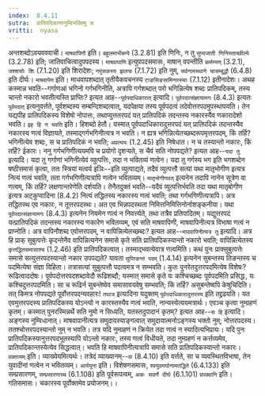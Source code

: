 ```yaml
---
index:  8.4.11
sutra:  प्रातिपदिकान्तनुम्विभक्तिषु च
vritti:  nyasa
---
```


अन्तशब्दोऽवयवववाची। `माषवापिणौ` इति। `बहुलमाभीक्ष्ण्ये` (3.2.81) इति णिनिः, न तु `सुप्यजाती णिनिस्ताच्छील्ये` (3.2.78) इति; जातिवाचित्वादुपपदस्य। `माषवापाणि` इत्युपपदसमासः, माषान् वपन्तीति `कर्मण्यण्` (3.2.1), `जश्शसोः शिः` (7.1.20) इति शिरादेशः; `नपुंसकस्य झलचः` (7.1.72) इति नुम्, `सर्वनामस्थाने चासम्बुद्धौ` (6.4.8) इति दीर्घः। `माषवापेण` इति। माधवापशब्दात् तृतीयैकवचनस्य `टाङसिङसामिनात्स्याः` (7.1.12) इतीनादेशः।
अथह कस्मान्न भवति--गर्गाणआं भगिनो गर्गभगिनीति, अत्रापि गर्गशब्दात् परो भगिन्नित्येष शब्दः प्रातिपदिकम्, तस्य चान्तो नकारो भवतीत्यस्ति प्राप्तिः? इत्यत आह--`पूर्वपदाधिकारात्` इत्यादि। `पूर्वपदात्संज्ञायामगः` (8.4.3) इत्यतः `पूर्वपदात्` इत्यनुवर्त्तते, पूर्वशब्दस्य सम्बन्दिशब्दत्वात्, यदपेक्षया तस्य पूर्वपदत्वं तदेवोत्तरपदमुपस्थापयति। तेन यद्यपीह प्रातिपदिकस्य विशेषो नोपात्तः, तथाप्युत्ततरपदं यत् प्रातिपदिकं तदन्तस्य नकारस्यैव णकारादेशो भवति। `इह हि न भवति` इति। हिशब्दो हेतौ। यस्मात् पूर्वपदाधिकारादुत्तरपदं यत् प्रातिपदिकं तदन्तस्यैव नकारस्य णत्वं विज्ञायते, तस्माद्गर्गभगिनीत्यत्र न भवति। न ह्यत्र भगिन्नित्येतच्छब्दरूपमृत्तरपदम्, किं तर्हि? भगिनीत्येव शब्दः, स च प्रातिपदिकं न भवति; `अप्रत्ययः` (1.2.45) इति निषेधात। न च तस्यान्तो नकारः, किं तर्हि? ईकारः।
ननु गर्गभगिणीत्ययमपि च प्रयोगो दृशऱ्यते, स चैवं सति नोपपद्यते? इत्यत आह--`यदा तु` इत्यादि। यदा तु गर्गाणां भगिनीत्येवं व्युत्पत्तिः, तदा न भवितव्यं णत्वेन। यदा तु गर्गस्य भग इति भगशब्देन षष्ठीसमासं कृत्वा, ततः स्त्रियां मत्वर्य इञिः--इति व्युत्पाद्यते, तदैवं व्युत्पत्तौ सत्यां यथा मातृभोगीण इत्यत्र नित्यं णत्वं भवति, तता गर्गभगिणीत्यत्रापि णत्वेन भवितव्यम्। `मातृभोगीणवत्` इत्यनेन तदापि नानेन सूत्रेण वा णत्वम्, किं तर्हि? लक्षणान्तरेणेति दर्शयति। तेनैतदुक्तं भवति--यदैवं व्युत्पत्तिर्भवति तदा यथा मातृबोगीण इत्यत्र अट्कुप्वादिना (8.4.2) नित्यं तद्धितस्य नकारस्य णत्वं भवति; तथा गर्गभगिणीत्यत्रापि। अत्र तद्धितस्थ एव नकारः, न तूत्तरपदस्थः। अत एव भिन्नपदस्थता निमित्तनिमित्तिनोर्नाशङ्कनीया। यथा `पूर्वपदात्संज्ञायामगः` (8.4.3) इत्यनेन नियमेन णत्वं न निवर्त्त्यते, तथा तत्रैव प्रतिपादितम्।
यद्युत्तरपदं यत्प्रातिपदिकं तदन्तस्य नकारस्य णकारेण भवितव्यम्, एवं सति माषवापिणी, माषवापिनीत्यत्र विभाषा णत्वं न प्राप्नोति। अत्र वापिनौशब्द एवोत्तरपदम्, न वापिन्नित्येतच्छब्दः? इत्यत आह--`माववापिनीत्यत्र तु` इत्यादि। अत्र हि प्राक् सुबुत्पत्तेः कृदन्तेनैव वापिन्नित्यनेन समासे कृते सति प्रातिपदिकस्यान्तो नकारो भवति; वापिन्नित्येतस्य `कृत्तद्धितसमासाश्च` (1.2.46) इति प्रातिपदिकत्वात्। तस्माद्भवत्येवात्र णत्वमिति। कथं पुनः प्राक्सुबुत्पत्तेः समासे सत्युत्तरपदस्यान्तो नकार उपपद्यते? यावता `सुप्तिङन्तं पदम्` (1.4.14) इत्यनेन सुबन्तस्य तिङन्तस्य च पदमित्येषा संज्ञा विहिता। तत्रासत्यां सुबुत्पत्तौ पदत्वमत्र न सम्भवति। कुतः पुनरेतदुत्तरपदमित्येष विशेषः? रूढित्वाददोषः। पूर्वपदोत्तरपदशब्दावेदौ रूढिशब्दौ; यस्मात् समासे कृते यः कश्चिच्छब्दः पूर्वपदमिति प्रसिद्धः, यः कश्चिदुत्तरपदमिति। सा च रूढिर्न सुबन्तेष्वेव समासावयवेषु सम्भवति; किं तर्हि? असुबन्तेष्वपि केषुचिदिति। तत् किमत्र नोपपद्यते पूर्वोत्तरपदन्यवहारः! `तथात्र` इत्यादिना यदुक्तम् `पूर्वपदाधिकारादुत्तरस्य` इति तद्द्रढयति। यत एवमुत्तरपदस्य प्रातिपदिकस्य योऽन्त्यो न कारस्तस्यैव णत्वं भवति, नान्यस्येत्ययमत्रार्थः। एवञ्च कृत्वा नुम्ग्रहणं कृतम्। कस्मात् पुनरस्मिन्नर्थे सति नुमो न सिध्यति, यतस्तदुपादानं कृतम्? इत्यत आह--`स हि` इत्यादि। अङ्गस्य नुम्विधानात्। माषवापानीत्यत्र समुदायस्याङ्गत्वात् समुदायात्मनोऽङ्गस्य भक्तो नुम्; नोत्तरपदस्य। ततश्चोत्तरपदस्यान्तो नुम् न भवति। तत्र यदि नुम्ग्रहणं न क्रियेत तदा णत्वं न स्यादित्यभिप्रायः। यदि पुनः प्रातिपदिकस्यानुत्तरपदभूतस्यापि योऽन्तो नकारः, तस्य णत्वं विधीयते, तदा नुम्ग्रहणं न कर्त्तव्यमेव, प्रातिपदिकान्तस्येत्येव सिद्धत्वात्। भवति हि माषवापिनीत्यत्रापि समासे सति प्रातिपदिकस्यान्तो नकारः।
`वक्तव्यम्` इति। व्याख्येयमित्यर्थः। तत्रेदं व्याख्यानम्--`वा` (8.4.10) इति वर्त्तते, सा च व्यवस्थितविभाषा, तेन युवादीनां णत्वेन न भवितव्यम्। `आर्ययूना` इति। विशेषणसमासः, `श्वयुवमघोनामतद्धिते` (6.4.133) इति सम्प्रसारणम्, `सम्प्रसारणाच्च` (6.1.108) इति पूर्वरूपत्वम्, `अकः सवर्णे दीर्घः` (6.1.101) `प्रपक्वानि` इति। गतिसमासः। चकारस्य पूर्वोक्तमेव प्रयोजनम्।।

